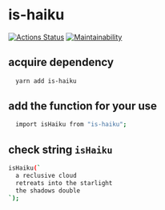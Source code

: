 # is-haiku

[![Actions Status](https://github.com/daniellacosse/is-haiku/workflows/Code%20Checks/badge.svg)](https://github.com/daniellacosse/is-haiku/actions) [![Maintainability](https://api.codeclimate.com/v1/badges/7651097cc15731f2a847/maintainability)](https://codeclimate.com/github/daniellacosse/is-haiku/maintainability)

## acquire dependency

```sh
  yarn add is-haiku
```

## add the function for your use

```sh
  import isHaiku from "is-haiku";
```

## check string `isHaiku`

```sh
isHaiku(`
  a reclusive cloud
  retreats into the starlight
  the shadows double
`);
```
